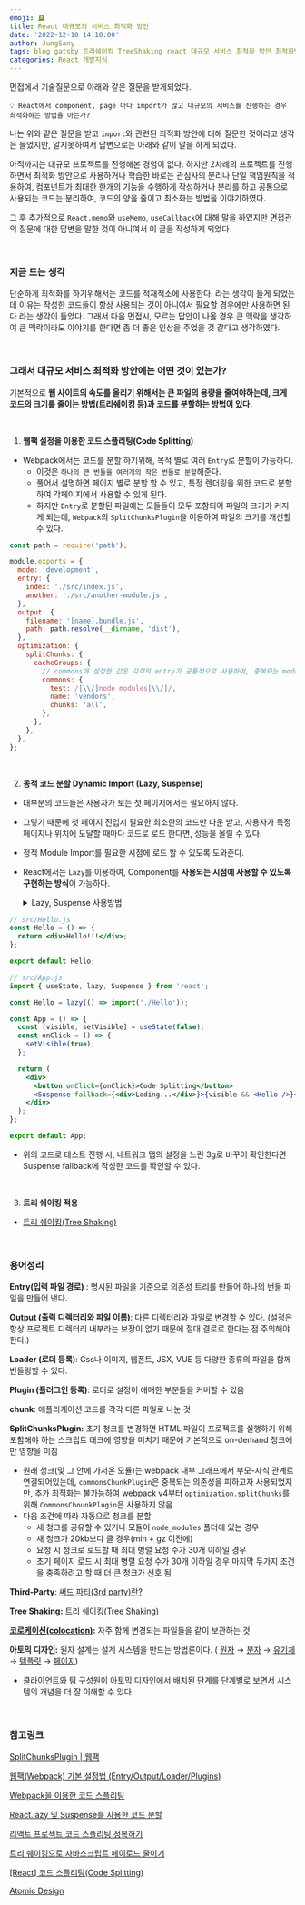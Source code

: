 ```yaml
---
emoji: 🪦
title: React 대규모의 서비스 최적화 방안
date: '2022-12-10 14:10:00'
author: JungSany
tags: blog gatsby 트리쉐이킹 TreeShaking react 대규모 서비스 최적화 방안 최적화방안 import webpack code splitting lazy suspense dynamic 동적 분할 JungLog
categories: React 개발지식
---
```


면접에서 기술질문으로 아래와 같은 질문을 받게되었다.

```
💡 React에서 component, page 마다 import가 많고 대규모의 서비스를 진행하는 경우 최적화하는 방법을 아는가?
```

나는 위와 같은 질문을 받고 `import`와 관련된 최적화 방안에 대해 질문한 것이라고 생각은 들었지만, 알지못하여서 답변으로는 아래와 같이 말을 하게 되었다.

아직까지는 대규모 프로젝트를 진행해본 경험이 없다. 하지만 2차례의 프로젝트를 진행하면서 최적화 방안으로 사용하거나 학습한 바로는 관심사의 분리나 단일 책임원칙을 적용하여, 컴포넌트가 최대한 한개의 기능을 수행하게 작성하거나 분리를 하고 공통으로 사용되는 코드는 분리하여, 코드의 양을 줄이고 최소화는 방법을 이야기하였다.

그 후 추가적으로 `React.memo`와 `useMemo`, `useCallback`에 대해 말을 하였지만 면접관의 질문에 대한 답변을 말한 것이 아니여서 이 글을 작성하게 되었다.

<br/>

### 지금 드는 생각

단순하게 최적화를 하기위해서는 코드를 적재적소에 사용한다. 라는 생각이 들게 되었는데 이유는 작성한 코드들이 항상 사용되는 것이 아니여서 필요할 경우에만 사용하면 된다 라는 생각이 들었다. 그래서 다음 면접시, 모르는 답안이 나올 경우 큰 맥락을 생각하여 큰 맥락이라도 이야기를 한다면 좀 더 좋은 인상을 주었을 것 같다고 생각하였다.

<br/>

### 그래서 대규모 서비스 최적화 방안에는 어떤 것이 있는가?

기본적으로 **웹 사이트의 속도를 올리기 위해서는 큰 파일의 용량을 줄여야하는데, 크게 코드의 크기를 줄이는 방법(트리쉐이킹 등)과 코드를 분할하는 방법이 있다.**

<br/>

1. **웹팩 설정을 이용한 코드 스플리팅(Code Splitting)**

- Webpack에서는 코드를 분할 하기위해, 목적 별로 여러 `Entry`로 분할이 가능하다.
  - 이것은 `하나의 큰 번들을 여러개의 작은 번들로 분할`해준다.
  - 풀어서 설명하면 페이지 별로 분할 할 수 있고, 특정 렌더링을 위한 코드로 분할하여 각페이지에서 사용할 수 있게 된다.
  - 하지만 `Entry`로 분할된 파일에는 모듈들이 모두 포함되어 파일의 크기가 커지게 되는데, `Webpack`의 `SplitChunksPlugin`을 이용하여 파일의 크기를 개선할 수 있다.

```jsx
const path = require('path');

module.exports = {
  mode: 'development',
  entry: {
    index: './src/index.js',
    another: './src/another-module.js',
  },
  output: {
    filename: '[name].bundle.js',
    path: path.resolve(__dirname, 'dist'),
  },
  optimization: {
    splitChunks: {
      cacheGroups: {
        // commons에 설정한 값은 각각의 entry가 공통적으로 사용하여, 중복되는 module들을 chunk 파일로 추출하게 된다.
        commons: {
          test: /[\\/]node_modules[\\/]/,
          name: 'vendors',
          chunks: 'all',
        },
      },
    },
  },
};
```

<br/>

2. **동적 코드 분할 Dynamic Import (Lazy, Suspense)**

- 대부분의 코드들은 사용자가 보는 첫 페이지에서는 필요하지 않다.
- 그렇기 때문에 첫 페이지 진입시 필요한 최소한의 코드만 다운 받고, 사용자가 특정 페이지나 위치에 도달할 때마다 코드로 로드 한다면, 성능을 올릴 수 있다.
- 정적 Module Import를 필요한 시점에 로드 할 수 있도록 도와준다.
- React에서는 `Lazy`를 이용하여, Component를 **사용되는 시점에 사용할 수 있도록 구현하는 방식**이 가능하다.
  <details>
  <summary>Lazy, Suspense 사용방법</summary>
  <div markdown="1">

  - `Lazy`는 `컴포넌트`를 렌더링할 때 `비동기적으로 로딩`하게 해주는 함수
  - `Suspense`는 코드 스플리팅되어 `로딩되지 않은 컴포넌트를 로딩하게 만들`어주거나 옵션으로 로딩이 끝나지 않았을 때 보여줄 `UI를 구성`할 수 있다.
    - `fallback`은 로딩중 일 때 보여줄 UI의 코드 또는 컴포넌트를 넣는 공간

  ```jsx
  import React, { lazy, Suspense } from 'react';

  // lazy
  const 변수명 = lazy(() => import(./컴포넌트경로));

  // Suspense
  <Suspense fallback={fallback 코드 또는 컴포넌트}>
    <컴포넌트>
  </Suspense>
  ```

  </div>
  </details>

```jsx
// src/Hello.js
const Hello = () => {
  return <div>Hello!!!</div>;
};

export default Hello;

// src/App.js
import { useState, lazy, Suspense } from 'react';

const Hello = lazy(() => import('./Hello'));

const App = () => {
  const [visible, setVisible] = useState(false);
  const onClick = () => {
    setVisible(true);
  };

  return (
    <div>
      <button onClick={onClick}>Code Splitting</button>
      <Suspense fallback={<div>Loding...</div>}>{visible && <Hello />}</Suspense>
    </div>
  );
};

export default App;
```

- 위의 코드로 테스트 진행 시, 네트워크 탭의 설정을 느린 3g로 바꾸어 확인한다면 Suspense fallback에 작성한 코드를 확인할 수 있다.

<br/>

3. **트리 쉐이킹 적용**

- [트리 쉐이킹(Tree Shaking)](https://rnfltpgus.github.io/treeshaing/)

<br/>

### 용어정리

**Entry(입력 파일 경로)** : 명시된 파일을 기준으로 의존성 트리를 만들어 하나의 번들 파일을 만들어 낸다.

**Output (출력 디렉터리와 파일 이름)**: 다른 디렉터리와 파일로 변경할 수 있다. (설정은 항상 프로젝트 디렉터리 내부라는 보장이 없기 때문에 절대 결로로 한다는 점 주의해야 한다.)

**Loader (로더 등록)**: Css나 이미지, 웹폰트, JSX, VUE 등 다양한 종류의 파일을 함께 번들링할 수 있다.

**Plugin (플러그인 등록)**: 로더로 설정이 애매한 부분들을 커버할 수 있음

**chunk**: 애플리케이션 코드를 각각 다른 파일로 나눈 것

**SplitChunksPlugin:** 초기 청크를 변경하면 HTML 파일이 프로젝트를 실행하기 위해 포함해야 하는 스크립트 태크에 영향을 미치기 때문에 기본적으로 on-demand 청크에만 영향을 미침

- 원래 청크(및 그 안에 가저온 모듈)는 webpack 내부 그래프에서 부모-자식 관계로 연결되어있는데, `commonsChunkPlugin`은 중복되는 의존성을 피하고자 사용되었지만, 추가 최적화는 불가능하여 webpack v4부터 `optimization.splitChunks`를 위해 `CommonsChounkPlugin`은 사용하지 않음
- 다음 조건에 따라 자동으로 청크를 분할
  - 새 청크를 공유할 수 있거나 모듈이 `node_modules` 폴더에 있는 경우
  - 새 청크가 20kb보다 클 경우(min + gz 이전에)
  - 요청 시 청크로 로드할 때 최대 병렬 요청 수가 30개 이하일 경우
  - 초기 페이지 로드 시 최대 병렬 요청 수가 30개 이하일 경우
    마지막 두가지 조건을 충족하려고 할 때 더 큰 청크가 선호 됨

**Third-Party**: [써드 파티(3rd party)란?](https://rnfltpgus.github.io/3rd-party/)

**Tree Shaking:** [트리 쉐이킹(Tree Shaking)](https://rnfltpgus.github.io/treeshaing/)

**[코로케이션(colocation)](https://ko.reactjs.org/docs/faq-structure.html):** 자주 함께 변경되는 파일들을 같이 보관하는 것

**아토믹 디자인:** 원자 설계는 설계 시스템을 만드는 방법론이다. ( [원자](https://bradfrost.com/blog/post/atomic-web-design/#atoms) → [분자](https://bradfrost.com/blog/post/atomic-web-design/#molecules) → [유기체](https://bradfrost.com/blog/post/atomic-web-design/#organisms) → [템플릿](https://bradfrost.com/blog/post/atomic-web-design/#templates) → [페이지](https://bradfrost.com/blog/post/atomic-web-design/#pages))

- 클라이언트와 팀 구성원이 아토믹 디자인에서 배치된 단계를 단계별로 보면서 시스템의 개념을 더 잘 이해할 수 있다.

<br/>

### 참고링크

[SplitChunksPlugin | 웹팩](https://webpack.kr/plugins/split-chunks-plugin/)

[웹팩(Webpack) 기본 설정법 (Entry/Output/Loader/Plugins)](https://www.daleseo.com/webpack-config/)

[Webpack을 이용한 코드 스플리팅](https://godsenal.com/posts/Webpack-%EC%BD%94%EB%93%9C-%EC%8A%A4%ED%94%8C%EB%A6%AC%ED%8C%85/)

[React.lazy 및 Suspense를 사용한 코드 분할](https://web.dev/i18n/ko/code-splitting-suspense/)

[리액트 프로젝트 코드 스플리팅 정복하기](https://velog.io/@velopert/react-code-splitting)

[트리 쉐이킹으로 자바스크립트 페이로드 줄이기](https://ui.toast.com/weekly-pick/ko_20180716)

[[React] 코드 스플리팅(Code Splitting)](https://devowen.com/342)

[Atomic Design](https://bradfrost.com/blog/post/atomic-web-design/)

<br />

```toc

```
